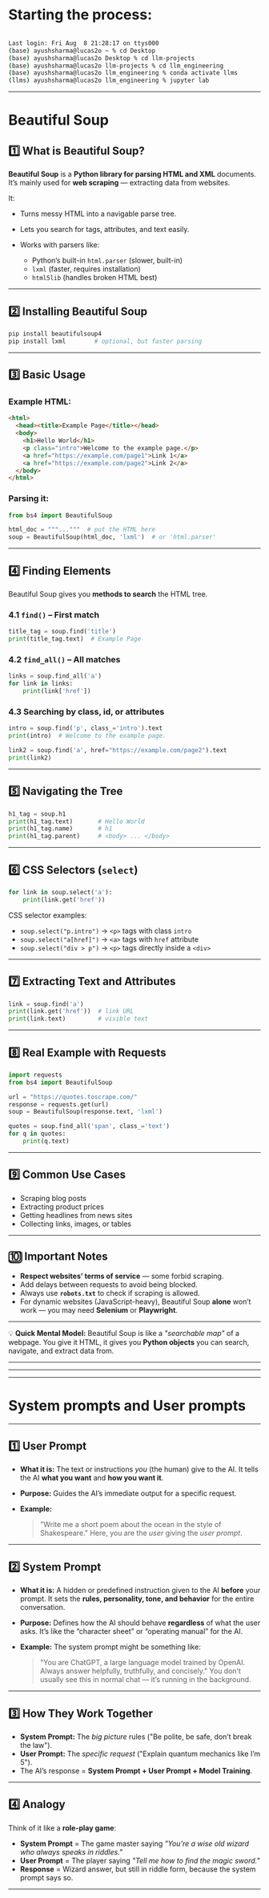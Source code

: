 # Starting the process:

```bash

Last login: Fri Aug  8 21:28:17 on ttys000
(base) ayushsharma@lucas2o ~ % cd Desktop 
(base) ayushsharma@lucas2o Desktop % cd llm-projects 
(base) ayushsharma@lucas2o llm-projects % cd llm_engineering 
(base) ayushsharma@lucas2o llm_engineering % conda activate llms
(llms) ayushsharma@lucas2o llm_engineering % jupyter lab 

```

---

# **Beautiful Soup** 

## 1️⃣ What is Beautiful Soup?

**Beautiful Soup** is a **Python library for parsing HTML and XML** documents.
It’s mainly used for **web scraping** — extracting data from websites.

It:

* Turns messy HTML into a navigable parse tree.
* Lets you search for tags, attributes, and text easily.
* Works with parsers like:

  * Python’s built-in `html.parser` (slower, built-in)
  * `lxml` (faster, requires installation)
  * `html5lib` (handles broken HTML best)

---

## 2️⃣ Installing Beautiful Soup

```bash
pip install beautifulsoup4
pip install lxml        # optional, but faster parsing
```

---

## 3️⃣ Basic Usage

### Example HTML:

```html
<html>
  <head><title>Example Page</title></head>
  <body>
    <h1>Hello World</h1>
    <p class="intro">Welcome to the example page.</p>
    <a href="https://example.com/page1">Link 1</a>
    <a href="https://example.com/page2">Link 2</a>
  </body>
</html>
```

### Parsing it:

```python
from bs4 import BeautifulSoup

html_doc = """..."""  # put the HTML here
soup = BeautifulSoup(html_doc, 'lxml')  # or 'html.parser'
```

---

## 4️⃣ Finding Elements

Beautiful Soup gives you **methods to search** the HTML tree.

### 4.1 `find()` – First match

```python
title_tag = soup.find('title')
print(title_tag.text)  # Example Page
```

### 4.2 `find_all()` – All matches

```python
links = soup.find_all('a')
for link in links:
    print(link['href'])
```

### 4.3 Searching by **class**, **id**, or attributes

```python
intro = soup.find('p', class_='intro').text
print(intro)  # Welcome to the example page.

link2 = soup.find('a', href="https://example.com/page2").text
print(link2)
```

---

## 5️⃣ Navigating the Tree

```python
h1_tag = soup.h1
print(h1_tag.text)       # Hello World
print(h1_tag.name)       # h1
print(h1_tag.parent)     # <body> ... </body>
```

---

## 6️⃣ CSS Selectors (`select`)

```python
for link in soup.select('a'):
    print(link.get('href'))
```

CSS selector examples:

* `soup.select("p.intro")` → `<p>` tags with class `intro`
* `soup.select("a[href]")` → `<a>` tags with `href` attribute
* `soup.select("div > p")` → `<p>` tags directly inside a `<div>`

---

## 7️⃣ Extracting Text and Attributes

```python
link = soup.find('a')
print(link.get('href'))  # link URL
print(link.text)         # visible text
```

---

## 8️⃣ Real Example with Requests

```python
import requests
from bs4 import BeautifulSoup

url = "https://quotes.toscrape.com/"
response = requests.get(url)
soup = BeautifulSoup(response.text, 'lxml')

quotes = soup.find_all('span', class_='text')
for q in quotes:
    print(q.text)
```

---

## 9️⃣ Common Use Cases

* Scraping blog posts
* Extracting product prices
* Getting headlines from news sites
* Collecting links, images, or tables

---

## 🔟 Important Notes

* **Respect websites’ terms of service** — some forbid scraping.
* Add delays between requests to avoid being blocked.
* Always use **`robots.txt`** to check if scraping is allowed.
* For dynamic websites (JavaScript-heavy), Beautiful Soup **alone** won’t work — you may need **Selenium** or **Playwright**.

---

💡 **Quick Mental Model:**
Beautiful Soup is like a *"searchable map"* of a webpage.
You give it HTML, it gives you **Python objects** you can search, navigate, and extract data from.

---
---
---


# **System prompts** and **User prompts**

---

## 1️⃣ **User Prompt**

* **What it is:**
  The text or instructions *you* (the human) give to the AI.
  It tells the AI **what you want** and **how you want it**.

* **Purpose:**
  Guides the AI’s immediate output for a specific request.

* **Example:**

  > "Write me a short poem about the ocean in the style of Shakespeare."
  > Here, you are the *user* giving the *user prompt*.

---

## 2️⃣ **System Prompt**

* **What it is:**
  A hidden or predefined instruction given to the AI **before** your prompt.
  It sets the **rules, personality, tone, and behavior** for the entire conversation.

* **Purpose:**
  Defines how the AI should behave **regardless** of what the user asks.
  It’s like the “character sheet” or “operating manual” for the AI.

* **Example:**
  The system prompt might be something like:

  > "You are ChatGPT, a large language model trained by OpenAI. Always answer helpfully, truthfully, and concisely."
  > You don’t usually see this in normal chat — it’s running in the background.

---

## 3️⃣ **How They Work Together**

* **System Prompt:** The *big picture* rules ("Be polite, be safe, don’t break the law").
* **User Prompt:** The *specific request* ("Explain quantum mechanics like I’m 5").
* The AI’s response = **System Prompt + User Prompt + Model Training**.

---

## 4️⃣ Analogy

Think of it like a **role-play game**:

* **System Prompt** = The game master saying *"You’re a wise old wizard who always speaks in riddles."*
* **User Prompt** = The player saying *"Tell me how to find the magic sword."*
* **Response** = Wizard answer, but still in riddle form, because the system prompt says so.

---


